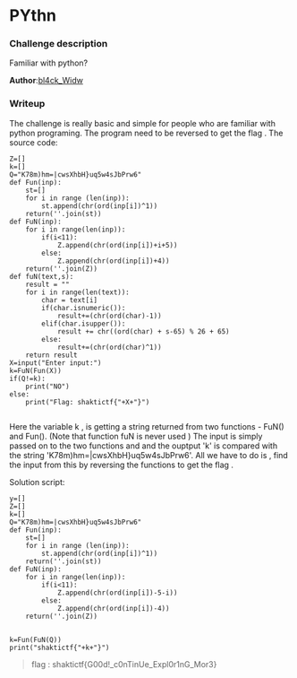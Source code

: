 # PYthn


### Challenge description
 Familiar with python?

**Author**:[bl4ck_Widw](https://twitter.com/N4m1th4_01)

### Writeup

The challenge is really basic and simple for people who are familiar with python programing. The program need to be reversed to get the flag . 
The source code:

```
Z=[]
k=[]
Q="K78m)hm=|cwsXhbH}uq5w4sJbPrw6"
def Fun(inp):
    st=[]
    for i in range (len(inp)):
        st.append(chr(ord(inp[i])^1))
    return(''.join(st))
def FuN(inp):
    for i in range(len(inp)):
        if(i<11):
            Z.append(chr(ord(inp[i])+i+5))
        else:
            Z.append(chr(ord(inp[i])+4))      
    return(''.join(Z))
def fuN(text,s): 
    result = "" 
    for i in range(len(text)): 
        char = text[i] 
        if(char.isnumeric()):
            result+=(chr(ord(char)-1))
        elif(char.isupper()): 
            result += chr((ord(char) + s-65) % 26 + 65) 
        else: 
            result+=(chr(ord(char)^1))
    return result 
X=input("Enter input:")
k=FuN(Fun(X))
if(Q!=k):
    print("NO")
else:
    print("Flag: shaktictf{"+X+"}")
      
```
Here the variable k , is getting a string returned from two functions - FuN() and Fun(). (Note that function fuN is never used )
The input is simply passed on to the two functions and and the ouptput 'k' is compared with the string 'K78m)hm=|cwsXhbH}uq5w4sJbPrw6'. All we have to do is , find the input from this by reversing the functions to get the flag . 

Solution script:

```
y=[]
Z=[]
k=[]
Q="K78m)hm=|cwsXhbH}uq5w4sJbPrw6"
def Fun(inp):
    st=[]
    for i in range (len(inp)):
        st.append(chr(ord(inp[i])^1))
    return(''.join(st))
def FuN(inp):
    for i in range(len(inp)):
        if(i<11):
            Z.append(chr(ord(inp[i])-5-i))
        else:
            Z.append(chr(ord(inp[i])-4))      
    return(''.join(Z))


k=Fun(FuN(Q))
print("shaktictf{"+k+"}")

```

>flag : shaktictf{G00d!_c0nTinUe_Expl0r1nG_Mor3}
